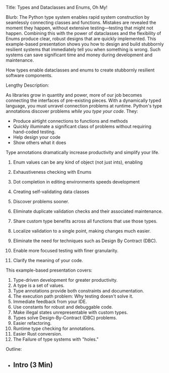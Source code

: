 Title: Types and Dataclasses and Enums, Oh My!

Blurb:
The Python type system enables rapid system construction by seamlessly connecting classes and functions.
Mistakes are revealed the moment they happen, without extensive testing—testing that might not happen.
Combining this with the power of dataclasses and the flexibility of Enums produce clear, robust designs that are quickly implemented.
This example-based presentation shows you how to design and build stubbornly resilient systems that immediately tell you when something is wrong.
Such systems can save significant time and money during development and maintenance.

How types enable dataclasses and enums to create stubbornly resilient software components.

Lengthy Description:

As libraries grow in quantity and power, more of our job becomes connecting the interfaces of pre-existing pieces.
With a dynamically typed language, you must unravel connection problems at runtime.
Python's type annotations discover problems *while you type your code*. They:

- Produce airtight connections to functions and methods
- Quickly illuminate a significant class of problems without requiring hand-coded testing.
- Help design your code
- Show others what it does

Type annotations dramatically increase productivity and simplify your life.

1. Enum values can be any kind of object (not just ints), enabling
2. Exhaustiveness checking with Enums
3. Dot completion in editing environments speeds development
4. Creating self-validating data classes

1. Discover problems sooner.
2. Eliminate duplicate validation checks and their associated maintenance.
3. Share custom type benefits across all functions that use those types.
4. Localize validation to a single point, making changes much easier.
5. Eliminate the need for techniques such as Design By Contract (DBC).
6. Enable more focused testing with finer granularity.
7. Clarify the meaning of your code.

This example-based presentation covers:

1. Type-driven development for greater productivity.
2. A type is a set of values.
3. Type annotations provide both constraints and documentation.
4. The execution path problem: Why testing doesn't solve it.
5. Immediate feedback from your IDE.
6. Use constants for robust and debuggable code.
7. Make illegal states unrepresentable with custom types.
8. Types solve Design-By-Contract (DBC) problems.
9. Easier refactoring.
10. Runtime type checking for annotations.
11. Easier Rust conversion.
12. The Failure of type systems with "holes."

Outline:

- Intro (3 Min)
  - 

